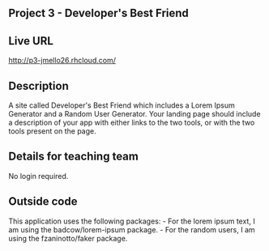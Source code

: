 ## Project 3 - Developer's Best Friend

## Live URL
http://p3-jmello26.rhcloud.com/

## Description
A site called Developer's Best Friend which includes a Lorem Ipsum Generator and a Random User Generator. Your landing page should include a description of your app with either links to the two tools, or with the two tools present on the page.

## Details for teaching team
No login required.

## Outside code
This application uses the following packages:
	- For the lorem ipsum text, I am using the badcow/lorem-ipsum package.
	- For the random users, I am using the fzaninotto/faker package.
